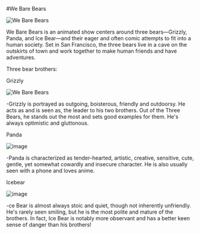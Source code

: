#We Bare Bears

![We Bare Bears](https://images.gmanews.tv/webpics/2020/08/stack_2020_08_22_11_37_09.jpg)

We Bare Bears is an animated show centers around three bears—Grizzly, Panda, and Ice Bear—and their eager and often comic attempts to fit into a human society. Set in San Francisco, the three bears live in a cave on the outskirts of town and work together to make human friends and have adventures.

Three bear brothers:

Grizzly

![We Bare Bears](https://encrypted-tbn0.gstatic.com/images?q=tbn:ANd9GcRDyXCUX7E1NN9AoAIq-ztgPI9S5RkbrS5bFg&usqp=CAU)

-Grizzly is portrayed as outgoing, boisterous, friendly and outdoorsy. He acts as and is seen as, the leader to his two brothers. Out of the Three Bears, he stands out the most and sets good examples for them. He's always optimistic and gluttonous.

Panda

![image](https://github.com/bri034/bri034.github.io/assets/150876901/a9cd9b89-6a58-418e-8141-6193f9d133ce)

-Panda is characterized as tender-hearted, artistic, creative, sensitive, cute, gentle, yet somewhat cowardly and insecure character. He is also usually seen with a phone and loves anime.

Icebear

![image](https://github.com/bri034/bri034.github.io/assets/150876901/acf3ad2a-72b5-429c-924a-61ca055c82e9)

-ce Bear is almost always stoic and quiet, though not inherently unfriendly. He's rarely seen smiling, but he is the most polite and mature of the brothers. In fact, Ice Bear is notably more observant and has a better keen sense of danger than his brothers!


